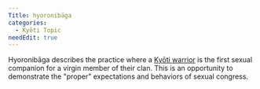 ```yaml
---
Title: hyoronibāga
categories:
  - Kyōti Topic
needEdit: true
---
```


Hyoronibāga describes the practice where a [Kyōti warrior]() is the first sexual companion for a virgin member of their clan. This is an opportunity to demonstrate the "proper" expectations and behaviors of sexual congress.
